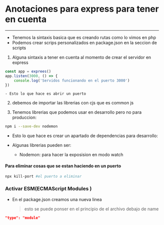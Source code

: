 # Anotaciones para express para tener en cuenta
---

- Tenemos la sintaxis basica que es creando rutas como lo vimos en php
- Podemos crear scrips personalizados en package.json en la seccion de scripts

1. Alguna sintaxis a tener en cuenta al momento de crear el servidor en express
```js
const app = exprees()
app.listen(3000, () => {
    console.log('Servidos funcionando en el puerto 3000')
})
```
    - Esto lo que hace es abrir un puerto

2. debemos de importar las librerias con cjs que es common js

3. Tenemos librerias que podemos usar en desarrollo pero no para produccion:
```bash
npm i --save-dev nodemon
```
- Esto lo que hace es crear un apartado de dependencias para desarrollo:

- Algunas librerias pueden ser:
    - Nodemon: para hacer la exposision en modo watch



#### Para eliminar cosas que se estan haciendo en un puerto

```bash
npx kill-port #el puerto a eliminar
```


### Activar  ESM(ECMAScript Modules  )
- En el package.json creamos una nueva linea
    > esto se puede ponser en el principio de el archivo debajo de name
```json
"type": "module"
```
